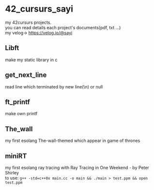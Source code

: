 # 42_cursurs_sayi

my 42cursurs projects.  
you can read details each project's documents(pdf, txt ...)  
my velog-> https://velog.io/@sayi

## Libft
make my static library in c

## get_next_line
read line which terminated by new line(\n) or null

## ft_printf
make own printf

## The_wall
my first esolang The-wall-themed which appear in game of thrones

## miniRT
my first esolang ray tracing with Ray Tracing in One Weekend - by Peter Shirley  
to use: 
```g++ -std=c++0x main.cc -o main && ./main > test.ppm && open test.ppm```
